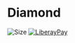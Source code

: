# Diamond
![Size](https://img.shields.io/github/repo-size/Milkenm/Diamond.svg?style=for-the-badge)
[![LiberayPay](https://img.shields.io/liberapay/receives/milkenm?style=for-the-badge&logo=liberapay)](https://liberapay.com/Milkenm/donate)
